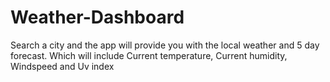 # Weather-Dashboard

Search a city and the app will provide you with the local weather and 5 day forecast. 
Which will include Current temperature, Current humidity, Windspeed and Uv index

